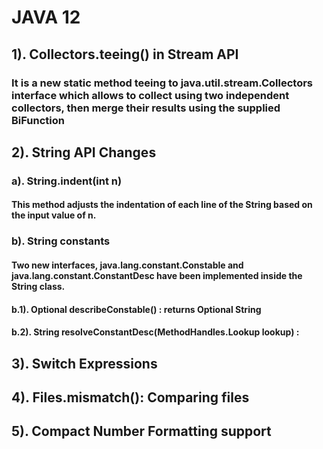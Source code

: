 # JAVA 12
## 1). Collectors.teeing() in Stream API
### It is a new static method teeing to java.util.stream.Collectors interface which allows to collect using two independent collectors, then merge their results using the supplied BiFunction
## 2). String API Changes
### a). String.indent(int n)
#### This method adjusts the indentation of each line of the String based on the input value of n.
### b). String constants
#### Two new interfaces, java.lang.constant.Constable and java.lang.constant.ConstantDesc have been implemented inside the String class.
#### b.1). Optional describeConstable() : returns Optional String
#### b.2). String resolveConstantDesc(MethodHandles.Lookup lookup) : 
## 3). Switch Expressions
## 4). Files.mismatch(): Comparing files
## 5). Compact Number Formatting support